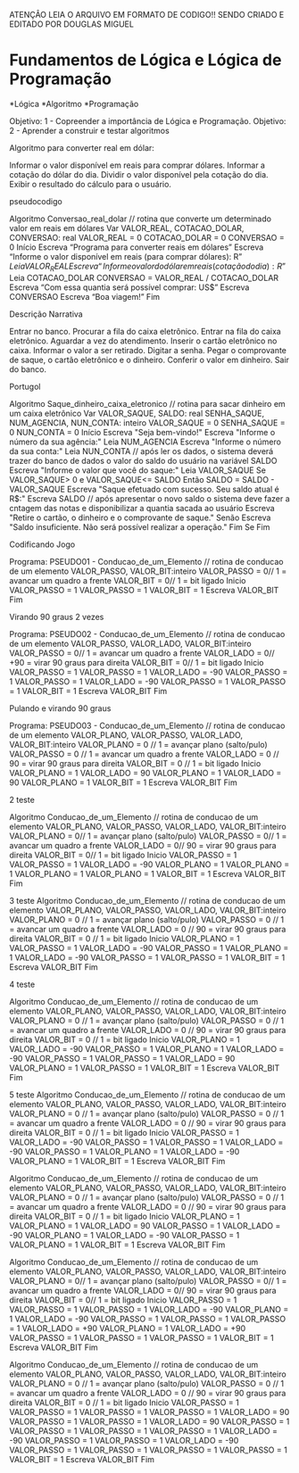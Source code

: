 ATENÇÂO LEIA O ARQUIVO EM FORMATO DE CODIGO!!
SENDO CRIADO E EDITADO POR DOUGLAS MIGUEL
# Fundamentos de Lógica e Lógica de Programação 

*Lógica 
*Algoritmo
*Programação

   Objetivo: 1 - Copreender a importância de Lógica e Programação.
   Objetivo: 2 - Aprender a construir e testar algoritmos


   Algoritmo para converter real em dólar:

Informar o valor disponível em reais para comprar dólares.
Informar a cotação do dólar do dia.
Dividir o valor disponível pela cotação do dia.
Exibir o resultado do cálculo para o usuário.


pseudocodigo

   
Algoritmo Conversao_real_dolar
// rotina que converte um determinado valor em reais em dólares
	Var
	VALOR_REAL, COTACAO_DOLAR, CONVERSAO: real
		VALOR_REAL = 0
		COTACAO_DOLAR = 0
		CONVERSAO = 0
Início
	Escreva “Programa para converter reais em dólares”
	Escreva “Informe o valor disponível em reais (para comprar dólares): R$”
	Leia VALOR_REAL
	Escreva “Informe o valor do dólar em reais (cotação do dia): R$”
	Leia COTACAO_DOLAR
	CONVERSAO = VALOR_REAL / COTACAO_DOLAR 
	Escreva “Com essa quantia será possível comprar: US$”
	Escreva CONVERSAO
	Escreva “Boa viagem!”
Fim


Descrição Narrativa

Entrar no banco.
Procurar a fila do caixa eletrônico.
Entrar na fila do caixa eletrônico.
Aguardar a vez do atendimento.
Inserir o cartão eletrônico no caixa.
Informar o valor a ser retirado.
Digitar a senha.
Pegar o comprovante de saque, o cartão eletrônico e o dinheiro.
Conferir o valor em dinheiro.
Sair do banco.


Portugol

Algoritmo Saque_dinheiro_caixa_eletronico
// rotina para sacar dinheiro em um caixa eletrônico
    Var
    VALOR_SAQUE, SALDO: real
    SENHA_SAQUE, NUM_AGENCIA, NUN_CONTA: inteiro
        VALOR_SAQUE = 0
        SENHA_SAQUE = 0
        NUN_CONTA = 0
Início
    Escreva "Seja bem-vindo!"
    Escreva "Informe o número da sua agência:"
    Leia NUM_AGENCIA
    Escreva "Informe o número da sua conta:"
    Leia NUN_CONTA
// após ler os dados, o sistema deverá trazer do banco de dados o valor do saldo do usuário na variável SALDO
    Escreva "Informe o valor que você do saque:"
    Leia VALOR_SAQUE
    Se VALOR_SAQUE> 0 e VALOR_SAQUE<= SALDO Então
        SALDO = SALDO - VALOR_SAQUE
        Escreva "Saque efetuado com sucesso. Seu saldo atual é R$:"
        Escreva SALDO
// após apresentar o novo saldo o sistema deve fazer a cntagem das notas e disponibilizar a quantia sacada ao usuário
        Escreva "Retire o cartão, o dinheiro e o comprovante de saque."
    Senão
        Escreva "Saldo insuficiente. Não será possível realizar a operação."
    Fim Se
Fim


Codificando Jogo 

Programa: PSEUDO01 - Conducao_de_um_Elemento
// rotina de conducao de um elemento
VALOR_PASSO, VALOR_BIT:inteiro
VALOR_PASSO = 0// 1 = avancar um quadro a frente
VALOR_BIT = 0// 1 = bit ligado
Inicio
VALOR_PASSO = 1
VALOR_PASSO = 1
VALOR_BIT = 1
Escreva VALOR_BIT
Fim

Virando 90 graus 2 vezes 

Programa: PSEUDO02 - Conducao_de_um_Elemento
// rotina de conducao de um elemento
VALOR_PASSO, VALOR_LADO, VALOR_BIT:inteiro
VALOR_PASSO = 0// 1 = avancar um quadro a frente
VALOR_LADO = 0// +90 = virar 90 graus para direita
VALOR_BIT = 0// 1 = bit ligado
Inicio
VALOR_PASSO = 1
VALOR_PASSO = 1
VALOR_LADO = -90
VALOR_PASSO = 1
VALOR_PASSO = 1
VALOR_LADO = -90
VALOR_PASSO = 1
VALOR_PASSO = 1
VALOR_BIT = 1
Escreva VALOR_BIT
Fim

Pulando e virando 90 graus 

Programa: PSEUDO03 - Conducao_de_um_Elemento
// rotina de conducao de um elemento
VALOR_PLANO, VALOR_PASSO, VALOR_LADO, VALOR_BIT:inteiro
VALOR_PLANO = 0 // 1 = avançar plano (salto/pulo)
VALOR_PASSO = 0 // 1 = avancar um quadro a frente
VALOR_LADO = 0 // 90 = virar 90 graus para direita
VALOR_BIT = 0 // 1 = bit ligado
Inicio
VALOR_PLANO = 1
VALOR_LADO = 90
VALOR_PLANO = 1
VALOR_LADO = 90
VALOR_PLANO = 1
VALOR_BIT = 1
Escreva VALOR_BIT
Fim

2 teste 

Algoritmo Conducao_de_um_Elemento
// rotina de conducao de um elemento
VALOR_PLANO, VALOR_PASSO, VALOR_LADO, VALOR_BIT:inteiro
VALOR_PLANO = 0// 1 = avançar plano (salto/pulo)
VALOR_PASSO = 0// 1 = avancar um quadro a frente
VALOR_LADO = 0// 90 = virar 90 graus para direita
VALOR_BIT = 0// 1 = bit ligado
Inicio
VALOR_PASSO = 1
VALOR_PASSO = 1
VALOR_LADO = -90
VALOR_PLANO = 1
VALOR_PLANO = 1
VALOR_PLANO = 1
VALOR_PLANO = 1
VALOR_BIT = 1
Escreva VALOR_BIT
Fim

3 teste 
Algoritmo Conducao_de_um_Elemento
// rotina de conducao de um elemento
VALOR_PLANO, VALOR_PASSO, VALOR_LADO, VALOR_BIT:inteiro
VALOR_PLANO = 0 // 1 = avançar plano (salto/pulo)
VALOR_PASSO = 0 // 1 = avancar um quadro a frente
VALOR_LADO = 0 // 90 = virar 90 graus para direita
VALOR_BIT = 0 // 1 = bit ligado
Inicio
VALOR_PLANO = 1
VALOR_PASSO = 1
VALOR_LADO = -90
VALOR_PASSO = 1
VALOR_PLANO = 1
VALOR_LADO = -90
VALOR_PASSO = 1
VALOR_PASSO = 1
VALOR_BIT = 1
Escreva VALOR_BIT
Fim


4 teste 

Algoritmo Conducao_de_um_Elemento
// rotina de conducao de um elemento
VALOR_PLANO, VALOR_PASSO, VALOR_LADO, VALOR_BIT:inteiro
VALOR_PLANO = 0 // 1 = avançar plano (salto/pulo)
VALOR_PASSO = 0 // 1 = avancar um quadro a frente
VALOR_LADO = 0 // 90 = virar 90 graus para direita
VALOR_BIT = 0 // 1 = bit ligado
Inicio
VALOR_PLANO = 1
VALOR_LADO = -90
VALOR_PASSO = 1
VALOR_PLANO = 1
VALOR_LADO = -90
VALOR_PASSO = 1
VALOR_PASSO = 1
VALOR_LADO = 90
VALOR_PLANO = 1
VALOR_PASSO = 1
VALOR_BIT = 1
Escreva VALOR_BIT
Fim

5 teste 
Algoritmo Conducao_de_um_Elemento
// rotina de conducao de um elemento
VALOR_PLANO, VALOR_PASSO, VALOR_LADO, VALOR_BIT:inteiro
VALOR_PLANO = 0 // 1 = avançar plano (salto/pulo)
VALOR_PASSO = 0 // 1 = avancar um quadro a frente
VALOR_LADO = 0 // 90 = virar 90 graus para direita
VALOR_BIT = 0 // 1 = bit ligado
Inicio
VALOR_PASSO = 1
VALOR_LADO = -90
VALOR_PASSO = 1
VALOR_PASSO = 1
VALOR_LADO = -90
VALOR_PASSO = 1
VALOR_PLANO = 1
VALOR_LADO = -90
VALOR_PLANO = 1
VALOR_BIT = 1
Escreva VALOR_BIT
Fim


Algoritmo Conducao_de_um_Elemento
// rotina de conducao de um elemento
VALOR_PLANO, VALOR_PASSO, VALOR_LADO, VALOR_BIT:inteiro
VALOR_PLANO = 0 // 1 = avançar plano (salto/pulo)
VALOR_PASSO = 0 // 1 = avancar um quadro a frente
VALOR_LADO = 0 // 90 = virar 90 graus para direita
VALOR_BIT = 0 // 1 = bit ligado
Inicio
VALOR_PLANO = 1
VALOR_PLANO = 1
VALOR_LADO = 90
VALOR_PASSO = 1
VALOR_LADO = -90
VALOR_PLANO = 1
VALOR_LADO = -90
VALOR_PASSO = 1
VALOR_PLANO = 1
VALOR_BIT = 1
Escreva VALOR_BIT
Fim

Algoritmo Conducao_de_um_Elemento
// rotina de conducao de um elemento
VALOR_PLANO, VALOR_PASSO, VALOR_LADO, VALOR_BIT:inteiro
VALOR_PLANO = 0// 1 = avançar plano (salto/pulo)
VALOR_PASSO = 0// 1 = avancar um quadro a frente
VALOR_LADO = 0// 90 = virar 90 graus para direita
VALOR_BIT = 0// 1 = bit ligado
Inicio
VALOR_PASSO = 1
VALOR_PASSO = 1
VALOR_PASSO = 1
VALOR_LADO = -90
VALOR_PLANO = 1
VALOR_LADO = -90
VALOR_PASSO = 1
VALOR_PASSO = 1
VALOR_PASSO = 1
VALOR_LADO = +90
VALOR_PLANO = 1
VALOR_LADO = +90
VALOR_PASSO = 1
VALOR_PASSO = 1
VALOR_PASSO = 1
VALOR_BIT = 1
Escreva VALOR_BIT
Fim

Algoritmo Conducao_de_um_Elemento
// rotina de conducao de um elemento
VALOR_PLANO, VALOR_PASSO, VALOR_LADO, VALOR_BIT:inteiro
VALOR_PLANO = 0 // 1 = avançar plano (salto/pulo)
VALOR_PASSO = 0 // 1 = avancar um quadro a frente
VALOR_LADO = 0 // 90 = virar 90 graus para direita
VALOR_BIT = 0 // 1 = bit ligado
Inicio
VALOR_PASSO = 1
VALOR_PASSO = 1
VALOR_PASSO = 1
VALOR_PASSO = 1
VALOR_LADO = 90
VALOR_PASSO = 1
VALOR_PASSO = 1
VALOR_LADO = 90
VALOR_PASSO = 1
VALOR_PASSO = 1
VALOR_PASSO = 1
VALOR_PASSO = 1
VALOR_LADO = -90
VALOR_PASSO = 1
VALOR_PASSO = 1
VALOR_LADO = -90
VALOR_PASSO = 1
VALOR_PASSO = 1
VALOR_PASSO = 1
VALOR_PASSO = 1
VALOR_BIT = 1
Escreva VALOR_BIT
Fim

